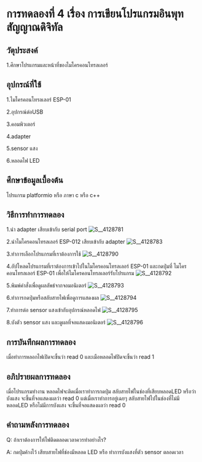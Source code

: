 # การทดลองที่ 4 เรื่อง การเขียนโปรแกรมอินพุทสัญญาณดิจิทัล

## วัตุประสงค์ 
1.ศึกษาโปรแกรมและหน้าที่ของไมโครคอนโทรลเลอร์

## อุปกรณ์ที่ใช้ 
1.ไมโครคอนโทรลเลอร์ ESP-01

2.อุปกรณ์ต่อUSB 
  
3.คอมพิวเตอร์

4.adapter 

5.sensor แสง 

6.หลอดไฟ LED

## ศึกษาข้อมูลเบื้องต้น 
โปรแกรม platformio หรือ ภาษา c หรือ c++

## วิธีการทำการทดลอง 
1.นำ adapter เสียบเข้ากับ serial port 
![S__4128781](https://user-images.githubusercontent.com/80879773/112293423-b8fd0380-8cc4-11eb-8cb2-2dff22635f3d.jpg)

2.นำไมโครคอนโทรลเลอร์ ESP-012 เสียบเข้ากับ adapter
![S__4128783](https://user-images.githubusercontent.com/80879773/112293444-bc908a80-8cc4-11eb-97e6-8fe1b442606f.jpg)

3.ทำการเลือกโปรแกรมที่เราต้องการใช้ 
![S__4128790](https://user-images.githubusercontent.com/80879773/112293467-c2866b80-8cc4-11eb-9c05-e02c40845089.jpg)

4.อัปโหลดโปรแกรมที่เราต้องการเข้าไปในไมโครคอนโทรลเลอร์ ESP-01 และกดปุ่มที่ ไมโครคอนโทรลเลอร์ ESP-01 เพื่อให้ไมโครคอนโทรลเลอร์รับโปรแกรม 
![S__4128792](https://user-images.githubusercontent.com/80879773/112293472-c3b79880-8cc4-11eb-9e4b-83df0357ef03.jpg)

5.พิมพ์คำสั่งเพื่อดูผลลัพธ์จากจอมอนิเตอร์ 
![S__4128793](https://user-images.githubusercontent.com/80879773/112293480-c5815c00-8cc4-11eb-87ac-3cdf689a44d7.jpg)

6.ทำการกดปุ่มหรือสลับสายไฟเพื่อดูการแสดงผล 
![S__4128794](https://user-images.githubusercontent.com/80879773/112293486-c6b28900-8cc4-11eb-904b-73d1c8f8b175.jpg)

7.ทำการต่อ sensor แสงเข้ากับอุปกรณ์หลอดไฟ
![S__4128795](https://user-images.githubusercontent.com/80879773/112293491-c87c4c80-8cc4-11eb-8f21-68f71d08c0fc.jpg)

8.บังตัว sensor แสง และดูผลที่จอแสดงมอนิเตอร์
![S__4128796](https://user-images.githubusercontent.com/80879773/112293496-ca461000-8cc4-11eb-84f4-d53e10259498.jpg)

## การบันทึกผลการทดลอง
เมื่อทำการหลอกไฟเปิดจะขึ้นว่า read 0 และเมือหลอดไฟปิดจะขึ้นว่า read 1

## อภิปรายผลการทดลอง 
เมื่อโปรแกรมทำงาน หลอดไฟจะติดเมื่อเราทำการกดปุ่ม สลับสายไฟในช่องที่เสียบหลอดLED หรือว่าบังแสง จะขึ้นที่จอแสดงผลว่า read 0 แต่เมื่อเราทำการอยู่เฉยๆ สลับสายไฟไปในช่องที่ไม่มีหลอดLED หรือไม่มีการบังแสง จะขึ้นที่จอแสดงผลว่า read 0

## คำถามหลังการทดลอง
Q: ถ้าเราต้องการให้ไฟติดตลอดเวลาควรทำอย่างไร? 

A: กดปุ่มค้างไว้ เสียบสายไฟที่ช่องมีหลอด LED หรือ ทำการบังแสงที่ตัว sensor ตลอดเวลา

